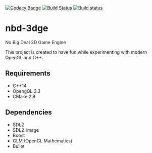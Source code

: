 [![Codacy Badge](https://api.codacy.com/project/badge/Grade/427898c3a41a47a0b5d5d87539227837)](https://www.codacy.com/app/kacprzak/nbd-3dge?utm_source=github.com&utm_medium=referral&utm_content=kacprzak/nbd-3dge&utm_campaign=badger)
[![Build Status](https://travis-ci.org/kacprzak/nbd-3dge.svg?branch=master)](https://travis-ci.org/kacprzak/nbd-3dge)
[![Build status](https://ci.appveyor.com/api/projects/status/hxr95cc8py7m2blp?svg=true)](https://ci.appveyor.com/project/kacprzak/nbd-3dge)

nbd-3dge
========

No Big Deal 3D Game Engine 

This project is created to have fun while experimenting with modern OpenGL
and C++.

Requirements
------------

* C++14
* OpengGL 3.3
* CMake 2.8

Dependencies
------------

* SDL2
* SDL2_image
* Boost
* GLM (OpenGL Mathematics)
* Bullet
